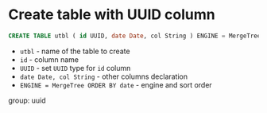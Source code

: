 # Create table with UUID column

```sql
CREATE TABLE utbl ( id UUID, date Date, col String ) ENGINE = MergeTree ORDER BY date
```

- `utbl` - name of the table to create
- `id` - column name
- `UUID` - set `UUID` type for `id` column
- `date Date, col String` - other columns declaration
- `ENGINE = MergeTree ORDER BY date` - engine and sort order

group: uuid


